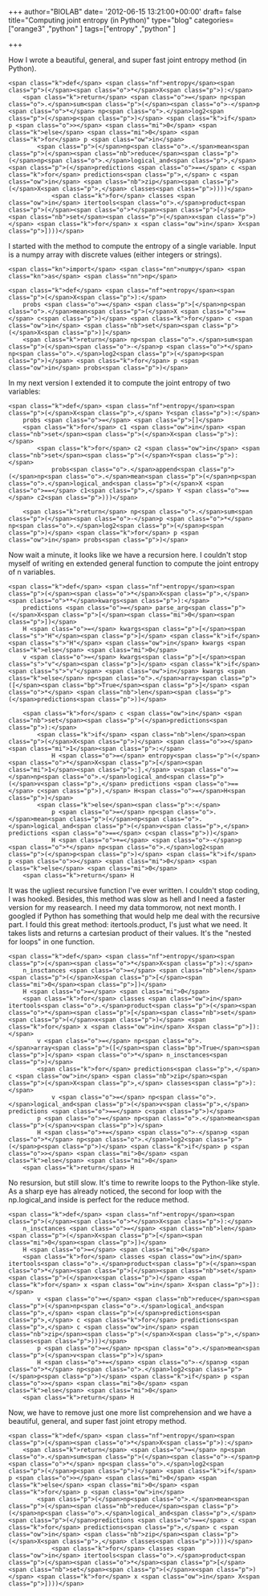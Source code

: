 +++
author="BIOLAB"
date= '2012-06-15 13:21:00+00:00'
draft= false
title="Computing joint entropy (in Python)"
type="blog"
categories=["orange3" ,"python" ]
tags=["entropy" ,"python" ]

+++

How I wrote a beautiful, general, and super fast joint entropy method (in Python).




    
    <span class="k">def</span> <span class="nf">entropy</span><span class="p">(</span><span class="o">*</span>X<span class="p">):</span>
        <span class="k">return</span> <span class="o">=</span> np<span class="o">.</span>sum<span class="p">(</span><span class="o">-</span>p <span class="o">*</span> np<span class="o">.</span>log2<span class="p">(</span>p<span class="p">)</span> <span class="k">if</span> p <span class="o">></span> <span class="mi">0</span> <span class="k">else</span> <span class="mi">0</span> <span class="k">for</span> p <span class="ow">in</span>
            <span class="p">(</span>np<span class="o">.</span>mean<span class="p">(</span><span class="nb">reduce</span><span class="p">(</span>np<span class="o">.</span>logical_and<span class="p">,</span> <span class="p">(</span>predictions <span class="o">==</span> c <span class="k">for</span> predictions<span class="p">,</span> c <span class="ow">in</span> <span class="nb">zip</span><span class="p">(</span>X<span class="p">,</span> classes<span class="p">))))</span>
                <span class="k">for</span> classes <span class="ow">in</span> itertools<span class="o">.</span>product<span class="p">(</span><span class="o">*</span><span class="p">[</span><span class="nb">set</span><span class="p">(</span>x<span class="p">)</span> <span class="k">for</span> x <span class="ow">in</span> X<span class="p">])))</span>





I started with the method to compute the entropy of a single variable. Input is a numpy array with discrete values (either integers or strings).




    
    <span class="kn">import</span> <span class="nn">numpy</span> <span class="kn">as</span> <span class="nn">np</span>
    
    <span class="k">def</span> <span class="nf">entropy</span><span class="p">(</span>X<span class="p">):</span>
        probs <span class="o">=</span> <span class="p">[</span>np<span class="o">.</span>mean<span class="p">(</span>X <span class="o">==</span> c<span class="p">)</span> <span class="k">for</span> c <span class="ow">in</span> <span class="nb">set</span><span class="p">(</span>X<span class="p">)]</span>
        <span class="k">return</span> np<span class="o">.</span>sum<span class="p">(</span><span class="o">-</span>p <span class="o">*</span> np<span class="o">.</span>log2<span class="p">(</span>p<span class="p">)</span> <span class="k">for</span> p <span class="ow">in</span> probs<span class="p">)</span>





In my next version I extended it to compute the joint entropy of two variables:




    
    <span class="k">def</span> <span class="nf">entropy</span><span class="p">(</span>X<span class="p">,</span> Y<span class="p">):</span>
        probs <span class="o">=</span> <span class="p">[]</span>
        <span class="k">for</span> c1 <span class="ow">in</span> <span class="nb">set</span><span class="p">(</span>X<span class="p">):</span>
            <span class="k">for</span> c2 <span class="ow">in</span> <span class="nb">set</span><span class="p">(</span>Y<span class="p">):</span>
                probs<span class="o">.</span>append<span class="p">(</span>np<span class="o">.</span>mean<span class="p">(</span>np<span class="o">.</span>logical_and<span class="p">(</span>X <span class="o">==</span> c1<span class="p">,</span> Y <span class="o">==</span> c2<span class="p">)))</span>
    
        <span class="k">return</span> np<span class="o">.</span>sum<span class="p">(</span><span class="o">-</span>p <span class="o">*</span> np<span class="o">.</span>log2<span class="p">(</span>p<span class="p">)</span> <span class="k">for</span> p <span class="ow">in</span> probs<span class="p">)</span>





Now wait a minute, it looks like we have a recursion here. I couldn't stop myself of writing en extended general function to compute the joint entropy of n variables.




    
    <span class="k">def</span> <span class="nf">entropy</span><span class="p">(</span><span class="o">*</span>X<span class="p">,</span> <span class="o">**</span>kwargs<span class="p">):</span>
        predictions <span class="o">=</span> parse_arg<span class="p">(</span>X<span class="p">[</span><span class="mi">0</span><span class="p">])</span>
        H <span class="o">=</span> kwargs<span class="p">[</span><span class="s">"H"</span><span class="p">]</span> <span class="k">if</span> <span class="s">"H"</span> <span class="ow">in</span> kwargs <span class="k">else</span> <span class="mi">0</span>
        v <span class="o">=</span> kwargs<span class="p">[</span><span class="s">"v"</span><span class="p">]</span> <span class="k">if</span> <span class="s">"v"</span> <span class="ow">in</span> kwargs <span class="k">else</span> np<span class="o">.</span>array<span class="p">([</span><span class="bp">True</span><span class="p">]</span> <span class="o">*</span> <span class="nb">len</span><span class="p">(</span>predictions<span class="p">))</span>
    
        <span class="k">for</span> c <span class="ow">in</span> <span class="nb">set</span><span class="p">(</span>predictions<span class="p">):</span>
            <span class="k">if</span> <span class="nb">len</span><span class="p">(</span>X<span class="p">)</span> <span class="o">></span> <span class="mi">1</span><span class="p">:</span>
                H <span class="o">=</span> entropy<span class="p">(</span><span class="o">*</span>X<span class="p">[</span><span class="mi">1</span><span class="p">:],</span> v<span class="o">=</span>np<span class="o">.</span>logical_and<span class="p">(</span>v<span class="p">,</span> predictions <span class="o">==</span> c<span class="p">),</span> H<span class="o">=</span>H<span class="p">)</span>
            <span class="k">else</span><span class="p">:</span>
                p <span class="o">=</span> np<span class="o">.</span>mean<span class="p">(</span>np<span class="o">.</span>logical_and<span class="p">(</span>v<span class="p">,</span> predictions <span class="o">==</span> c<span class="p">))</span>
                H <span class="o">+=</span> <span class="o">-</span>p <span class="o">*</span> np<span class="o">.</span>log2<span class="p">(</span>p<span class="p">)</span> <span class="k">if</span> p <span class="o">></span> <span class="mi">0</span> <span class="k">else</span> <span class="mi">0</span>
        <span class="k">return</span> H





It was the ugliest recursive function I've ever written. I couldn't stop coding, I was hooked. Besides, this method was slow as hell and I need a faster version for my reasearch. I need my data tommorow, not next month. I googled if Python has something that would help me deal with the recursive part. I fould this great method: itertools.product, I's just what we need. It takes lists and returns a cartesian product of their values. It's the "nested for loops" in one function.




    
    <span class="k">def</span> <span class="nf">entropy</span><span class="p">(</span><span class="o">*</span>X<span class="p">):</span>
        n_insctances <span class="o">=</span> <span class="nb">len</span><span class="p">(</span>X<span class="p">[</span><span class="mi">0</span><span class="p">])</span>
        H <span class="o">=</span> <span class="mi">0</span>
        <span class="k">for</span> classes <span class="ow">in</span> itertools<span class="o">.</span>product<span class="p">(</span><span class="o">*</span><span class="p">[</span><span class="nb">set</span><span class="p">(</span>x<span class="p">)</span> <span class="k">for</span> x <span class="ow">in</span> X<span class="p">]):</span>
            v <span class="o">=</span> np<span class="o">.</span>array<span class="p">([</span><span class="bp">True</span><span class="p">]</span> <span class="o">*</span> n_insctances<span class="p">)</span>
            <span class="k">for</span> predictions<span class="p">,</span> c <span class="ow">in</span> <span class="nb">zip</span><span class="p">(</span>X<span class="p">,</span> classes<span class="p">):</span>
                v <span class="o">=</span> np<span class="o">.</span>logical_and<span class="p">(</span>v<span class="p">,</span> predictions <span class="o">==</span> c<span class="p">)</span>
            p <span class="o">=</span> np<span class="o">.</span>mean<span class="p">(</span>v<span class="p">)</span>
            H <span class="o">+=</span> <span class="o">-</span>p <span class="o">*</span> np<span class="o">.</span>log2<span class="p">(</span>p<span class="p">)</span> <span class="k">if</span> p <span class="o">></span> <span class="mi">0</span> <span class="k">else</span> <span class="mi">0</span>
        <span class="k">return</span> H





No resursion, but still slow. It's time to rewrite loops to the Python-like style. As a sharp eye has already noticed, the second for loop with the np.logical_and inside is perfect for the reduce method.




    
    <span class="k">def</span> <span class="nf">entropy</span><span class="p">(</span><span class="o">*</span>X<span class="p">):</span>
        n_insctances <span class="o">=</span> <span class="nb">len</span><span class="p">(</span>X<span class="p">[</span><span class="mi">0</span><span class="p">])</span>
        H <span class="o">=</span> <span class="mi">0</span>
        <span class="k">for</span> classes <span class="ow">in</span> itertools<span class="o">.</span>product<span class="p">(</span><span class="o">*</span><span class="p">[</span><span class="nb">set</span><span class="p">(</span>x<span class="p">)</span> <span class="k">for</span> x <span class="ow">in</span> X<span class="p">]):</span>
            v <span class="o">=</span> <span class="nb">reduce</span><span class="p">(</span>np<span class="o">.</span>logical_and<span class="p">,</span> <span class="p">(</span>predictions<span class="p">,</span> c <span class="k">for</span> predictions<span class="p">,</span> c <span class="ow">in</span> <span class="nb">zip</span><span class="p">(</span>X<span class="p">,</span> classes<span class="p">)))</span>
            p <span class="o">=</span> np<span class="o">.</span>mean<span class="p">(</span>v<span class="p">)</span>
            H <span class="o">+=</span> <span class="o">-</span>p <span class="o">*</span> np<span class="o">.</span>log2<span class="p">(</span>p<span class="p">)</span> <span class="k">if</span> p <span class="o">></span> <span class="mi">0</span> <span class="k">else</span> <span class="mi">0</span>
        <span class="k">return</span> H





Now, we have to remove just one more list comprehension and we have a beautiful, general, and super fast joint etropy method.




    
    <span class="k">def</span> <span class="nf">entropy</span><span class="p">(</span><span class="o">*</span>X<span class="p">):</span>
        <span class="k">return</span> <span class="o">=</span> np<span class="o">.</span>sum<span class="p">(</span><span class="o">-</span>p <span class="o">*</span> np<span class="o">.</span>log2<span class="p">(</span>p<span class="p">)</span> <span class="k">if</span> p <span class="o">></span> <span class="mi">0</span> <span class="k">else</span> <span class="mi">0</span> <span class="k">for</span> p <span class="ow">in</span>
            <span class="p">(</span>np<span class="o">.</span>mean<span class="p">(</span><span class="nb">reduce</span><span class="p">(</span>np<span class="o">.</span>logical_and<span class="p">,</span> <span class="p">(</span>predictions <span class="o">==</span> c <span class="k">for</span> predictions<span class="p">,</span> c <span class="ow">in</span> <span class="nb">zip</span><span class="p">(</span>X<span class="p">,</span> classes<span class="p">))))</span>
                <span class="k">for</span> classes <span class="ow">in</span> itertools<span class="o">.</span>product<span class="p">(</span><span class="o">*</span><span class="p">[</span><span class="nb">set</span><span class="p">(</span>x<span class="p">)</span> <span class="k">for</span> x <span class="ow">in</span> X<span class="p">])))</span>



